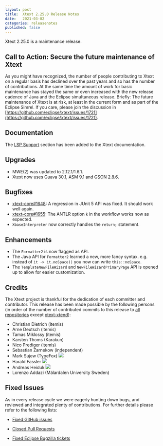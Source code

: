```yaml
---
layout: post
title:  Xtext 2.25.0 Release Notes
date:   2021-03-02
categories: releasenotes
published: false
---
```


Xtext 2.25.0 is a maintenance release.

## Call to Action: Secure the future maintenance of Xtext

As you might have recognized, the number of people contributing to Xtext on a regular basis has declined over the past years and so has the number of contributions. At the same time the amount of work for basic maintenance has stayed the same or even increased with the new release cadence of Java and the Eclipse simultaneous release. Briefly: The future maintenance of Xtext is at risk, at least in the current form and as part of the Eclipse Simrel. If you care, please join the discussion in [https://github.com/eclipse/xtext/issues/1721](https://github.com/eclipse/xtext/issues/1721).

## Documentation

The [LSP Support](https://www.eclipse.org/Xtext/documentation/340_lsp_support.html) section has been added to the Xtext documentation.

## Upgrades

* MWE(2) was updated to 2.12.1/1.6.1.
* Xtext now uses Guava 30.1, ASM 9.1 and GSON 2.8.6.

## Bugfixes

* [xtext-core#1648](https://github.com/eclipse/xtext-core/issues/1648): A regression in JUnit 5 API was fixed. It should work well again.
* [xtext-core#1655](https://github.com/eclipse/xtext-core/issues/1655): The ANTLR option `k` in the workflow works now as expected.
* `XbaseInterpreter` now correctly handles the `return;` statement.

## Enhancements

* The `Formatter2` is now flagged as API.
* The Java API for `Formatter2` learned a new, more fancy syntax. e.g. instead of `it -> it.noSpace()` you now can write `this::noSpace`.
* The `TemplateNewFileWizard` and `NewFileWizardPrimaryPage` API is opened up to allow for easier customization.

## Credits

The Xtext project is thankful for the dedication of each committer and contributor. This release has been made possible by the following persons (in order of the number of contributed commits to this release to [all repositories](https://github.com/eclipse/xtext#repositories) except [xtext-xtend](https://github.com/eclipse/xtext-xtend)):

- Christian Dietrich (itemis)
- Arne Deutsch (itemis)
- Tamas Miklossy (itemis)
- Karsten Thoms (Karakun)
- Nico Prediger (itemis)
- Sebastian Zarnekow (independent)
- Mark Sujew (TypeFox) ![](https://img.shields.io/badge/-first%20time%20contributor-green.svg)
- Harald Fassler ![](https://img.shields.io/badge/-first%20time%20contributor-green.svg)
- Andreas Heiduk ![](https://img.shields.io/badge/-first%20time%20contributor-green.svg)
- Lorenzo Addazi (Mälardalen University Sweden)

## Fixed Issues

As in every release cycle we were eagerly hunting down bugs, and reviewed and integrated plenty of contributions. For further details please refer to the following lists:

* [Fixed GitHub issues](https://github.com/search?utf8=%E2%9C%93&q=is%3Aissue+milestone%3ARelease_2.25+is%3Aclosed+repo%3Aeclipse%2Fxtext+repo%3Aeclipse%2Fxtext-core+repo%3Aeclipse%2Fxtext-lib+repo%3Aeclipse%2Fxtext-extras+repo%3Aeclipse%2Fxtext-eclipse+repo%3Aeclipse%2Fxtext-idea+repo%3Aeclipse%2Fxtext-web+repo%3Aeclipse%2Fxtext-maven+repo%3Aeclipse%2Fxtext-xtend&type=Issues&ref=searchresults)

* [Closed Pull Requests](https://github.com/search?utf8=%E2%9C%93&q=is%3Apr+milestone%3ARelease_2.25+is%3Aclosed+repo%3Aeclipse%2Fxtext+repo%3Aeclipse%2Fxtext-core+repo%3Aeclipse%2Fxtext-lib+repo%3Aeclipse%2Fxtext-extras+repo%3Aeclipse%2Fxtext-eclipse+repo%3Aeclipse%2Fxtext-idea+repo%3Aeclipse%2Fxtext-web+repo%3Aeclipse%2Fxtext-maven+repo%3Aeclipse%2Fxtext-xtend&type=Issues&ref=searchresults)

* [Fixed Eclipse Bugzilla tickets](https://bugs.eclipse.org/bugs/buglist.cgi?bug_status=RESOLVED&bug_status=VERIFIED&bug_status=CLOSED&classification=Modeling&classification=Tools&columnlist=product%2Ccomponent%2Cassigned_to%2Cbug_status%2Cresolution%2Cshort_desc%2Cchangeddate%2Ckeywords&f0=OP&f1=OP&f3=CP&f4=CP&known_name=Xtext%202.25&list_id=16618269&product=TMF&product=Xtend&query_based_on=Xtext%202.25&query_format=advanced&status_whiteboard=v2.25&status_whiteboard_type=allwordssubstr)
